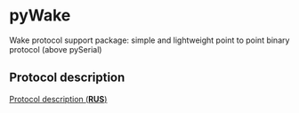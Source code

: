 # pyWake
Wake protocol support package: simple and lightweight point to point binary protocol (above pySerial)

## Protocol description
[Protocol description (**RUS**)](http://leoniv.diod.club/articles/wake/downloads/wake.pdf)